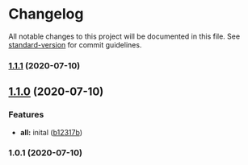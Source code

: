 # Changelog

All notable changes to this project will be documented in this file. See [standard-version](https://github.com/conventional-changelog/standard-version) for commit guidelines.

### [1.1.1](https://github.com/BryanAdamss/gen-file/compare/v1.1.0...v1.1.1) (2020-07-10)

## [1.1.0](https://github.com/BryanAdamss/gen-file/compare/v1.0.1...v1.1.0) (2020-07-10)


### Features

* **all:** inital ([b12317b](https://github.com/BryanAdamss/gen-file/commit/b12317b8e89e200bdaafe8635c63d23d42be6981))

### 1.0.1 (2020-07-10)
